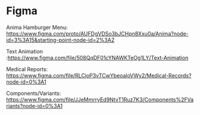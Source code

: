 # Figma
Anima Hamburger Menu:  https://www.figma.com/proto/AUFDgVDSo3bJCHpn8Xxu0a/Anima?node-id=3%3A15&starting-point-node-id=2%3A2

Text Animation :https://www.figma.com/file/508QqDF01cYNAWKTeOg1LY/Text-Animation

Medical Reports: https://www.figma.com/file/RLCioP3vTCwYbeoaloVWy2/Medical-Records?node-id=0%3A1

Components/Variants:  https://www.figma.com/file/JJeMmrryEd9NtvT1Ruz7K3/Components%2FVariants?node-id=0%3A1

